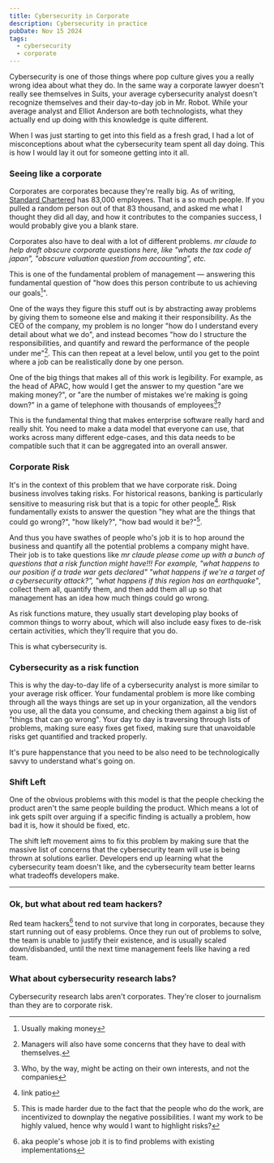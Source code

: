 ```yaml
---
title: Cybersecurity in Corporate
description: Cybersecurity in practice
pubDate: Nov 15 2024
tags:
  - cybersecurity
  - corporate
---
```

Cybersecurity is one of those things where pop culture gives you a really wrong idea about what they do. In the same way a corporate lawyer doesn't really see themselves in Suits, your average cybersecurity analyst doesn't recognize themselves and their day-to-day job in Mr. Robot. While your average analyst and Elliot Anderson are both technologists, what they actually end up doing with this knowledge is quite different.

When I was just starting to get into this field as a fresh grad, I had a lot of misconceptions about what the cybersecurity team spent all day doing. This is how I would lay it out for someone getting into it all.

### Seeing like a corporate

Corporates are corporates because they're really big. As of writing, [Standard Chartered](https://en.wikipedia.org/wiki/Standard_Chartered) has 83,000 employees. That is a so much people. If you pulled a random person out of that 83 thousand, and asked me what I thought they did all day, and how it contributes to the companies success, I would probably give you a blank stare. 

Corporates also have to deal with a lot of different problems. _mr claude to help draft obscure corporate questions here, like "whats the tax code of japan", "obscure valuation question from accounting", etc._

This is one of the fundamental problem of management — answering this fundamental question of "how does this person contribute to us achieving our goals[^1]".

One of the ways they figure this stuff out is by abstracting away problems by giving them to someone else and making it their responsibility. As the CEO of the company, my problem is no longer "how do I understand every detail about what we do", and instead becomes "how do I structure the responsibilities, and quantify and reward the performance of the people under me"[^2]. This can then repeat at a level below, until you get to the point where a job can be realistically done by one person.

One of the big things that makes all of this work is legibility. For example, as the head of APAC, how would I get the answer to my question "are we making money?", or "are the number of mistakes we're making is going down?" in a game of telephone with thousands of employees[^3]?

This is the fundamental thing that makes enterprise software really hard and really shit. You need to make a data model that everyone can use, that works across many different edge-cases, and this data needs to be compatible such that it can be aggregated into an overall answer.

### Corporate Risk

It's in the context of this problem that we have corporate risk. Doing business involves taking risks. For historical reasons, banking is particularly sensitive to measuring risk but that is a topic for other people[^6]. Risk fundamentally exists to answer the question "hey what are the things that could go wrong?", "how likely?", "how bad would it be?"[^4].

And thus you have swathes of people who's job it is to hop around the business and quantify all the potential problems a company might have. Their job is to take questions like _mr claude please come up with a bunch of questions that a risk function might have!!! For example, "what happens to our position if a trade war gets declared" "what happens if we're a target of a cybersecurity attack?", "what happens if this region has an earthquake"_, collect them all, quantify them, and then add them all up so that management has an idea how much things could go wrong. 

As risk functions mature, they usually start developing play books of common things to worry about, which will also include easy fixes to de-risk certain activities, which they'll require that you do.

This is what cybersecurity is.

### Cybersecurity as a risk function

This is why the day-to-day life of a cybersecurity analyst is more similar to your average risk officer. Your fundamental problem is more like combing through all the ways things are set up in your organization, all the vendors you use, all the data you consume, and checking them against a big list of "things that can go wrong". Your day to day is traversing through lists of problems, making sure easy fixes get fixed, making sure that unavoidable risks get quantified and tracked properly.

It's pure happenstance that you need to be also need to be technologically savvy to understand what's going on.

### Shift Left

One of the obvious problems with this model is that the people checking the product aren't the same people building the product. Which means a lot of ink gets spilt over arguing if a specific finding is actually a problem, how bad it is, how it should be fixed, etc.

The shift left movement aims to fix this problem by making sure that the massive list of concerns that the cybersecurity team will use is being thrown at solutions earlier. Developers end up learning what the cybersecurity team doesn't like, and the cybersecurity team better learns what tradeoffs developers make.

---
### Ok, but what about red team hackers?

Red team hackers[^5] tend to not survive that long in corporates, because they start running out of easy problems. Once they run out of problems to solve, the team is unable to justify their existence, and is usually scaled down/disbanded, until the next time management feels like having a red team.

### What about cybersecurity research labs?

Cybersecurity research labs aren't corporates. They're closer to journalism than they are to corporate risk.

[^1]: Usually making money
[^2]: Managers will also have some concerns that they have to deal with themselves.
[^3]: Who, by the way, might be acting on their own interests, and not the companies
[^4]: This is made harder due to the fact that the people who do the work, are incentivized to downplay the negative possibilities. I want my work to be highly valued, hence why would I want to highlight risks?
[^5]: aka people's whose job it is to find problems with existing implementations
[^6]: link patio